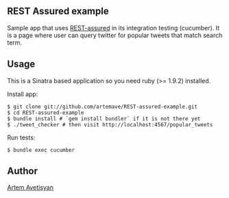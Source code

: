 ## REST Assured example

Sample app that uses [REST-assured](https://github.com/BBC/REST-assured) in its integration testing (cucumber). It is a page where user can query twitter for popular tweets that match search term.

## Usage

This is a Sinatra based application so you need ruby (>= 1.9.2) installed.

Install app:

    $ git clone git://github.com/artemave/REST-assured-example.git
    $ cd REST-assured-example
    $ bundle install # `gem install bundler` if it is not there yet
    $ ./tweet_checker # then visit http://localhost:4567/popular_tweets

Run tests:

    $ bundle exec cucumber

## Author

[Artem Avetisyan](https://github.com/artemave)
